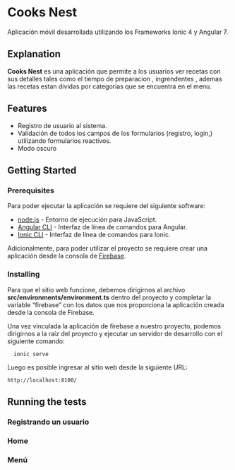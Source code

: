 # Cooks Nest 

Aplicación móvil desarrollada utilizando los Frameworks Ionic 4 y Angular 7.

## Explanation

**Cooks Nest** es una aplicación que permite a los usuarios ver recetas con sus detalles tales como el tiempo de preparacion , ingrendentes , ademas las recetas estan dividas por categorias que se encuentra en el menu.

## Features

- Registro de usuario al sistema.
- Validación de todos los campos de los formularios (registro, login,) utilizando formularios reactivos.
- Modo oscuro

## Getting Started

### Prerequisites

Para poder ejecutar la aplicación se requiere del siguiente software:

- [node.js](https://nodejs.org/) - Entorno de ejecución para JavaScript.
- [Angular CLI](https://cli.angular.io/) - Interfaz de línea de comandos para Angular.
- [Ionic CLI](https://ionicframework.com/docs/cli) - Interfaz de línea de comandos para Ionic.

Adicionalmente, para poder utilizar el proyecto se requiere crear una aplicación desde la consola de [Firebase](https://firebase.google.com/).

### Installing

Para que el sitio web funcione, debemos dirigirnos al archivo **src/environments/environment.ts** dentro del proyecto y completar la variable “firebase” con los datos que nos proporciona la aplicación creada desde la consola de Firebase.

Una vez vinculada la aplicación de firebase a nuestro proyecto, podemos dirigirnos a la raíz del proyecto y ejecutar un servidor de desarrollo con el siguiente comando:

```
  ionic serve
```

Luego es posible ingresar al sitio web desde la siguiente URL:

```
http://localhost:8100/
```

## Running the tests

### Registrando un usuario 



### Home



### Menú

